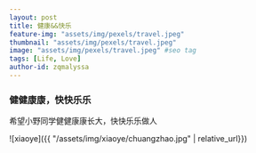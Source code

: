```yaml
---
layout: post
title: 健康&&快乐
feature-img: "assets/img/pexels/travel.jpeg"
thumbnail: "assets/img/pexels/travel.jpeg"
image: "assets/img/pexels/travel.jpeg" #seo tag
tags: [Life, Love]
author-id: zqmalyssa
---
```


### 健健康康，快快乐乐

希望小野同学健健康康长大，快快乐乐做人

![xiaoye]({{ "/assets/img/xiaoye/chuangzhao.jpg" | relative_url}})


